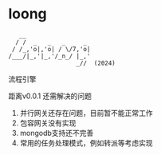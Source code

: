 # loong

``` logo
   __
  / /  _   _   _     _
 / /_,'o|,'o| / \/7,'o|
/___/|_,'|_,'/_n_/ |_,'
                   _//  (2024)
```
流程引擎


距离v0.0.1 还需解决的问题

1. 并行网关还存在问题，目前暂不能正常工作
2. 包容网关没有实现
3. mongodb支持还不完善
4. 常用的任务处理模式，例如转派等考虑实现
